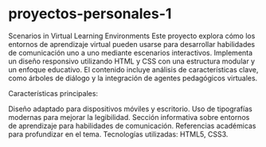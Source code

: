 # proyectos-personales-1
Scenarios in Virtual Learning Environments
Este proyecto explora cómo los entornos de aprendizaje virtual pueden usarse para desarrollar habilidades de comunicación uno a uno mediante escenarios interactivos. Implementa un diseño responsivo utilizando HTML y CSS con una estructura modular y un enfoque educativo. El contenido incluye análisis de características clave, como árboles de diálogo y la integración de agentes pedagógicos virtuales.

Características principales:

Diseño adaptado para dispositivos móviles y escritorio.
Uso de tipografías modernas para mejorar la legibilidad.
Sección informativa sobre entornos de aprendizaje para habilidades de comunicación.
Referencias académicas para profundizar en el tema.
Tecnologías utilizadas: HTML5, CSS3.

